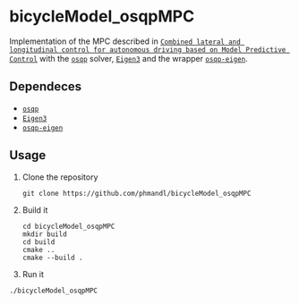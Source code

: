 # bicycleModel_osqpMPC
Implementation of the MPC described in [`Combined lateral and longitudinal control for autonomous driving based on Model Predictive Control`](https://webthesis.biblio.polito.it/10667/1/tesi.pdf) with the [`osqp`](https://github.com/oxfordcontrol/osqp) solver, [`Eigen3`](http://eigen.tuxfamily.org/index.php?title=Main_Page) and the wrapper [`osqp-eigen`](https://github.com/robotology/osqp-eigen).

## Dependeces
- [`osqp`](https://github.com/oxfordcontrol/osqp)
- [`Eigen3`](http://eigen.tuxfamily.org/index.php?title=Main_Page)
- [`osqp-eigen`](https://github.com/robotology/osqp-eigen)

## Usage
1. Clone the repository

   ```
   git clone https://github.com/phmandl/bicycleModel_osqpMPC
   ```
2. Build it

   ```
   cd bicycleModel_osqpMPC
   mkdir build
   cd build
   cmake ..
   cmake --build .
   ```
 3. Run it

   ```
   ./bicycleModel_osqpMPC
   ```
